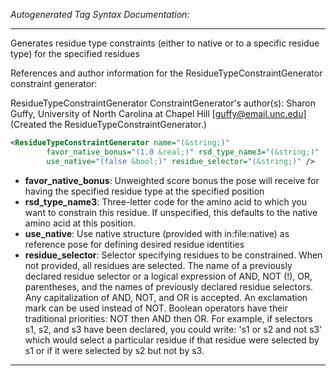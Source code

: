 <!-- THIS IS AN AUTOGENERATED FILE: Don't edit it directly, instead change the schema definition in the code itself. -->

_Autogenerated Tag Syntax Documentation:_

---
Generates residue type constraints (either to native or to a specific residue type) for the specified residues

References and author information for the ResidueTypeConstraintGenerator constraint generator:

ResidueTypeConstraintGenerator ConstraintGenerator's author(s):
Sharon Guffy, University of North Carolina at Chapel Hill [guffy@email.unc.edu]  (Created the ResidueTypeConstraintGenerator.)

```xml
<ResidueTypeConstraintGenerator name="(&string;)"
        favor_native_bonus="(1.0 &real;)" rsd_type_name3="(&string;)"
        use_native="(false &bool;)" residue_selector="(&string;)" />
```

-   **favor_native_bonus**: Unweighted score bonus the pose will receive for having the specified residue type at the specified position
-   **rsd_type_name3**: Three-letter code for the amino acid to which you want to constrain this residue. If unspecified, this defaults to the native amino acid at this position.
-   **use_native**: Use native structure (provided with in:file:native) as reference pose for defining desired residue identities
-   **residue_selector**: Selector specifying residues to be constrained. When not provided, all residues are selected. The name of a previously declared residue selector or a logical expression of AND, NOT (!), OR, parentheses, and the names of previously declared residue selectors. Any capitalization of AND, NOT, and OR is accepted. An exclamation mark can be used instead of NOT. Boolean operators have their traditional priorities: NOT then AND then OR. For example, if selectors s1, s2, and s3 have been declared, you could write: 's1 or s2 and not s3' which would select a particular residue if that residue were selected by s1 or if it were selected by s2 but not by s3.

---

